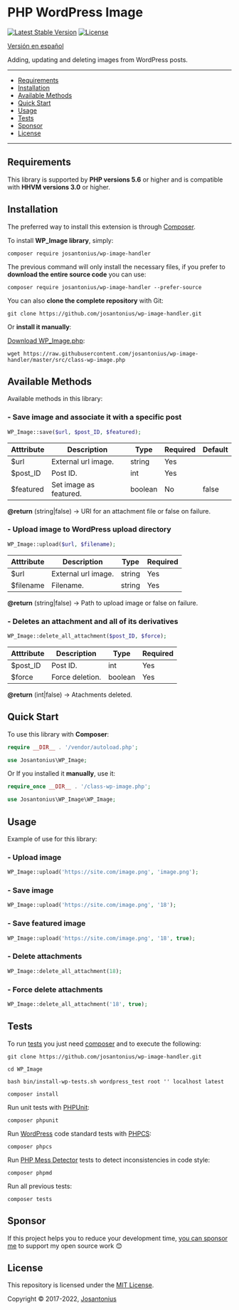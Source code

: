 # PHP WordPress Image

[![Latest Stable Version](https://poser.pugx.org/josantonius/wp-image-handler/v/stable)](https://packagist.org/packages/josantonius/wp-image-handler)
[![License](https://poser.pugx.org/josantonius/wp-image-handler/license)](LICENSE)

[Versión en español](README-ES.md)

Adding, updating and deleting images from WordPress posts.

---

- [Requirements](#requirements)
- [Installation](#installation)
- [Available Methods](#available-methods)
- [Quick Start](#quick-start)
- [Usage](#usage)
- [Tests](#tests)
- [Sponsor](#Sponsor)
- [License](#license)

---

## Requirements

This library is supported by **PHP versions 5.6** or higher and is compatible with **HHVM versions 3.0** or higher.

## Installation

The preferred way to install this extension is through [Composer](http://getcomposer.org/download/).

To install **WP_Image library**, simply:

    composer require josantonius/wp-image-handler

The previous command will only install the necessary files, if you prefer to **download the entire source code** you can use:

    composer require josantonius/wp-image-handler --prefer-source

You can also **clone the complete repository** with Git:

    git clone https://github.com/josantonius/wp-image-handler.git

Or **install it manually**:

[Download WP_Image.php](https://raw.githubusercontent.com/josantonius/wp-image-handler/master/src/class-wp-image.php):

    wget https://raw.githubusercontent.com/josantonius/wp-image-handler/master/src/class-wp-image.php

## Available Methods

Available methods in this library:

### - Save image and associate it with a specific post

```php
WP_Image::save($url, $post_ID, $featured);
```

| Atttribute | Description | Type | Required | Default
| --- | --- | --- | --- | --- |
| $url | External url image. | string | Yes | |
| $post_ID | Post ID. | int | Yes | |
| $featured | Set image as featured. | boolean | No | false |

**@return** (string|false) → URI for an attachment file or false on failure.

### - Upload image to WordPress upload directory

```php
WP_Image::upload($url, $filename);
```

| Atttribute | Description | Type | Required
| --- | --- | --- | --- |
| $url | External url image. | string | Yes |
| $filename| Filename. | string | Yes |

**@return** (string|false) → Path to upload image or false on failure.

### - Deletes an attachment and all of its derivatives

```php
WP_Image::delete_all_attachment($post_ID, $force);
```

| Atttribute | Description | Type | Required
| --- | --- | --- | --- |
| $post_ID | Post ID. | int | Yes |
| $force| Force deletion. | boolean | Yes |

**@return** (int|false) → Atachments deleted.

## Quick Start

To use this library with **Composer**:

```php
require __DIR__ . '/vendor/autoload.php';

use Josantonius\WP_Image;
```

Or If you installed it **manually**, use it:

```php
require_once __DIR__ . '/class-wp-image.php';

use Josantonius\WP_Image\WP_Image;
```

## Usage

Example of use for this library:

### - Upload image

```php
WP_Image::upload('https://site.com/image.png', 'image.png');
```

### - Save image

```php
WP_Image::upload('https://site.com/image.png', '18');
```

### - Save featured image

```php
WP_Image::upload('https://site.com/image.png', '18', true);
```

### - Delete attachments

```php
WP_Image::delete_all_attachment(18);
```

### - Force delete attachments

```php
WP_Image::delete_all_attachment('18', true);
```

## Tests

To run [tests](tests) you just need [composer](http://getcomposer.org/download/) and to execute the following:

    git clone https://github.com/josantonius/wp-image-handler.git
    
    cd WP_Image

    bash bin/install-wp-tests.sh wordpress_test root '' localhost latest

    composer install

Run unit tests with [PHPUnit](https://phpunit.de/):

    composer phpunit

Run [WordPress](https://github.com/WordPress-Coding-Standards/WordPress-Coding-Standards/) code standard tests with [PHPCS](https://github.com/squizlabs/PHP_CodeSniffer):

    composer phpcs

Run [PHP Mess Detector](https://phpmd.org/) tests to detect inconsistencies in code style:

    composer phpmd

Run all previous tests:

    composer tests

## Sponsor

If this project helps you to reduce your development time,
[you can sponsor me](https://github.com/josantonius#sponsor) to support my open source work :blush:

## License

This repository is licensed under the [MIT License](LICENSE).

Copyright © 2017-2022, [Josantonius](https://github.com/josantonius#contact)
